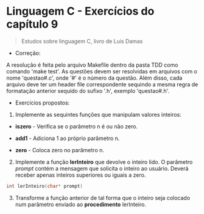 # Linguagem C - Exercícios do capítulo 9

> Estudos sobre linguagem C, livro de Luis Damas

* Correção:

A resolução é feita pelo arquivo Makefile dentro da pasta TDD como comando 'make test'.
As questões devem ser resolvidas em arquivos com o nome 'questao#.c', onde '#' é o número
da questão. Além disso, cada arquivo deve ter um header file correspondente sequindo a
mesma regra de formatação anterior sequido do sufixo '.h', exemplo 'questao#.h'.

* Exercícios propostos:

1. Implemente as sequintes funções que manipulam valores inteiros:

 - **iszero** - Verifica se o parâmetro n é ou não zero.

 - **add1** - Adiciona 1 ao próprio parâmetro n.

 - **zero** - Coloca zero no parâmetro n.

2. Implemente a função **lerInteiro** que devolve o inteiro lido. O parâmetro _prompt_ contém a mensagem que solicita o inteiro ao usuário. Deverá receber apenas inteiros superiores ou iguais a zero.

```c
int lerInteiro(char* prompt)
```

3. Transforme a função anterior de tal forma que o inteiro seja colocado num parâmetro enviado ao **procedimento** lerInteiro.
